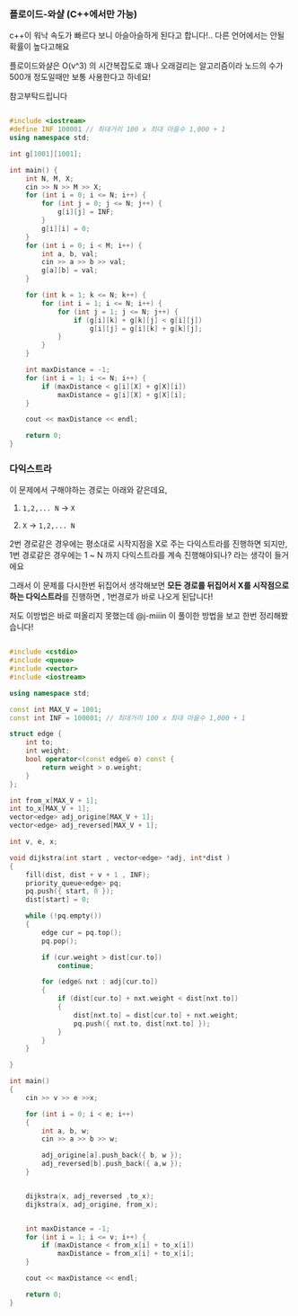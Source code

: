 
### 플로이드-와샬 (C++에서만 가능)

c++이 워낙 속도가 빠르다 보니 아슬아슬하게 된다고 합니다!..
다른 언어에서는 안될 확률이 높다고해요

플로이드와샬은 O(v^3) 의 시간복잡도로 꽤나 오래걸리는 알고리즘이라
노드의 수가 500개 정도일때만 보통 사용한다고 하네요! 

참고부탁드립니다 


~~~ c++

#include <iostream>
#define INF 100001 // 최대거리 100 x 최대 마을수 1,000 + 1
using namespace std;

int g[1001][1001];

int main() {
	int N, M, X;
	cin >> N >> M >> X;
	for (int i = 0; i <= N; i++) {
		for (int j = 0; j <= N; j++) {
			g[i][j] = INF;
		}
		g[i][i] = 0;
	}
	for (int i = 0; i < M; i++) {
		int a, b, val;
		cin >> a >> b >> val;
		g[a][b] = val;
	}

	for (int k = 1; k <= N; k++) {
		for (int i = 1; i <= N; i++) {
			for (int j = 1; j <= N; j++) {
				if (g[i][k] + g[k][j] < g[i][j])
					g[i][j] = g[i][k] + g[k][j];
			}
		}
	}

	int maxDistance = -1;
	for (int i = 1; i <= N; i++) {
		if (maxDistance < g[i][X] + g[X][i])
			maxDistance = g[i][X] + g[X][i];
	}

	cout << maxDistance << endl;

	return 0;
}

~~~

### 다익스트라

이 문제에서 구해야하는 경로는 아래와 같은데요, 

1) `1,2,... N` -> `X`

2) `X` -> `1,2,... N` 


2번 경로같은 경우에는 평소대로 시작지점을 X로 주는 다익스트라를 진행하면 되지만,
1번 경로같은 경우에는 1 ~ N 까지 다익스트라를 계속 진행해야되나? 라는 생각이 들거에요

그래서 이 문제를 다시한번 뒤집어서 생각해보면 **모든 경로를 뒤집어서 X를 시작점으로 하는 다익스트라**를 진행하면 , 1번경로가 바로 나오게 된답니다!

저도 이방법은 바로 떠올리지 못했는데 @j-miiin 이 풀이한 방법을 보고 한번 정리해봤습니다!

 

~~~ c++

#include <cstdio>
#include <queue>
#include <vector>
#include <iostream>

using namespace std;

const int MAX_V = 1001;
const int INF = 100001; // 최대거리 100 x 최대 마을수 1,000 + 1

struct edge {
	int to;
	int weight;
	bool operator<(const edge& o) const {
		return weight > o.weight;
	}
};

int from_x[MAX_V + 1];
int to_x[MAX_V + 1];
vector<edge> adj_origine[MAX_V + 1];
vector<edge> adj_reversed[MAX_V + 1];

int v, e, x;

void dijkstra(int start , vector<edge> *adj, int*dist )
{
	fill(dist, dist + v + 1 , INF);
	priority_queue<edge> pq;
	pq.push({ start, 0 });
	dist[start] = 0;

	while (!pq.empty())
	{
		edge cur = pq.top();
		pq.pop();

		if (cur.weight > dist[cur.to])
			continue;

		for (edge& nxt : adj[cur.to])
		{
			if (dist[cur.to] + nxt.weight < dist[nxt.to])
			{
				dist[nxt.to] = dist[cur.to] + nxt.weight;
				pq.push({ nxt.to, dist[nxt.to] });
			}
		}
	}

}

int main()
{
	cin >> v >> e >>x;

	for (int i = 0; i < e; i++)
	{
		int a, b, w;
		cin >> a >> b >> w;

		adj_origine[a].push_back({ b, w });
		adj_reversed[b].push_back({ a,w });
	}


	dijkstra(x, adj_reversed ,to_x);
	dijkstra(x, adj_origine, from_x);


	int maxDistance = -1;
	for (int i = 1; i <= v; i++) {
		if (maxDistance < from_x[i] + to_x[i])
			maxDistance = from_x[i] + to_x[i];
	}

	cout << maxDistance << endl;

	return 0;
}

~~~

